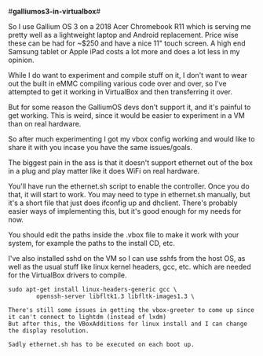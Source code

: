 #**galliumos3-in-virtualbox**#

So I use Gallium OS 3 on a 2018 Acer Chromebook R11 which is serving me pretty well as a lightweight laptop and Android replacement. Price wise these can be had for ~$250 and have a nice 11" touch screen. A high end Samsung tablet or Apple iPad costs a lot more and does a lot less in my opinion.

While I do want to experiment and compile stuff on it, I don't want to wear out the built in eMMC compiling various code over and over, so I've attempted to get it working in VirtualBox and then transferring it over.

But for some reason the GalliumOS devs don't support it, and it's painful to get working. This is weird, since it would be easier to experiment in a VM than on real hardware.

So after much experimenting I got my vbox config working and would like to share it with you incase you have the same issues/goals.

The biggest pain in the ass is that it doesn't support ethernet out of the box in a plug and play matter like it does WiFi on real hardware.

You'll have run the ethernet.sh script to enable the controller. Once you do that, it will start to work. You may need to type in ethernet.sh manually, but it's a short file that just does ifconfig up and dhclient. There's probably easier ways of implementing this, but it's good enough for my needs for now.

You should edit the paths inside the .vbox file to make it work with your system, for example the paths to the install CD, etc.

I've also installed sshd on the VM so I can use sshfs from the host OS, as well as the usual stuff like linux kernel headers, gcc, etc. which are needed for the VirtualBox drivers to compile.

    sudo apt-get install linux-headers-generic gcc \
            openssh-server libfltk1.3 libfltk-images1.3 \
            
    There's still some issues in getting the vbox-greeter to come up since it can't connect to lightdm (instead of lxdm)
    But after this, the VBoxAdditions for linux install and I can change the display resolution.
    
    Sadly ethernet.sh has to be executed on each boot up.
    
